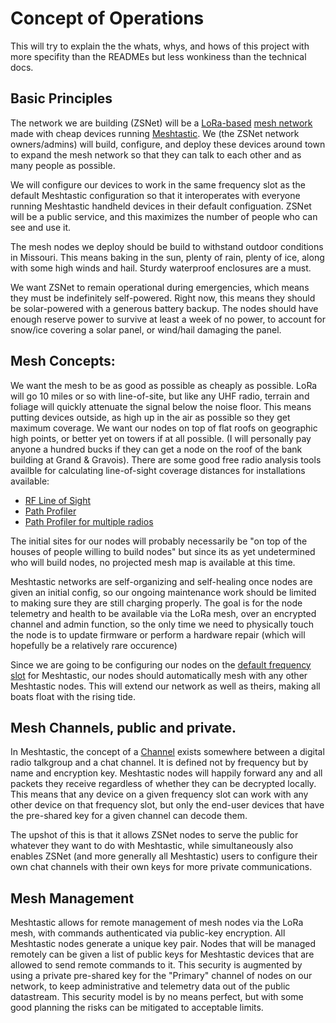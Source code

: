 # Concept of Operations

This will try to explain the the whats, whys, and hows of this project with more specifity than the READMEs but less wonkiness than the technical docs.

## Basic Principles

The network we are building (ZSNet) will be a [LoRa-based](https://en.wikipedia.org/wiki/LoRa) [mesh network](https://en.wikipedia.org/wiki/Mesh_networking) made with cheap devices running [Meshtastic](https://meshtastic.org/docs/introduction/). We (the ZSNet network owners/admins) will build, configure, and deploy these devices around town to expand the mesh network so that they can talk to each other and as many people as possible.

We will configure our devices to work in the same frequency slot as the default Meshtastic configuration so that it interoperates with everyone running Meshtastic handheld devices in their default configuation. ZSNet will be a public service, and this maximizes the number of people who can see and use it.

The mesh nodes we deploy should be build to withstand outdoor conditions in Missouri. This means baking in the sun, plenty of rain, plenty of ice, along with some high winds and hail. Sturdy waterproof enclosures are a must.

We want ZSNet to remain operational during emergencies, which means they must be indefinitely self-powered. Right now, this means they should be solar-powered with a generous battery backup. The nodes should have enough reserve power to survive at least a week of no power, to account for snow/ice covering a solar panel, or wind/hail damaging the panel.

## Mesh Concepts:

We want the mesh to be as good as possible as cheaply as possible. LoRa will go 10 miles or so with line-of-site, but like any UHF radio, terrain and foliage will quickly attenuate the signal below the noise floor. This means putting devices outside, as high up in the air as possible so they get maximum coverage. We want our nodes on top of flat roofs on geographic high points, or better yet on towers if at all possible. (I will personally pay anyone a hundred bucks if they can get a node on the roof of the bank building at Grand & Gravois).  There are some good free radio analysis tools availble for calculating line-of-sight coverage distances for installations available:

- [RF Line of Sight](https://www.scadacore.com/tools/rf-path/rf-line-of-sight/)
- [Path Profiler](https://www.heywhatsthat.com/profiler.html)
- [Path Profiler for multiple radios](https://www.scadacore.com/tools/rf-path/rf-line-of-sight-for-multiple-radios/)
  
The initial sites for our nodes will probably necessarily be "on top of the houses of people willing to build nodes" but since its as yet undetermined who will build nodes, no projected mesh map is available at this time.

Meshtastic networks are self-organizing and self-healing once nodes are given an initial config, so our ongoing maintenance work should be limited to making sure they are still charging properly. The goal is for the node telemetry and health to be available via the LoRa mesh, over an encrypted channel and admin function, so the only time we need to physically touch the node is to update firmware or perform a hardware repair (which will hopefully be a relatively rare occurence)

Since we are going to be configuring our nodes on the [default frequency slot](https://meshtastic.org/docs/overview/radio-settings/#north-america-frequency-bands) for Meshtastic, our nodes should automatically mesh with any other Meshtastic nodes. This will extend our network as well as theirs, making all boats float with the rising tide.

## Mesh Channels, public and private.

In Meshtastic, the concept of a [Channel](https://meshtastic.org/docs/configuration/radio/channels/) exists somewhere between a digital radio talkgroup and a chat channel. It is defined not by frequency but by name and encryption key. Meshtastic nodes will happily forward any and all packets they receive regardless of whether they can be decrypted locally. This means that any device on a given frequency slot can work with any other device on that frequency slot, but only the end-user devices that have the pre-shared key for a given channel can decode them.

The upshot of this is that it allows ZSNet nodes to serve the public for whatever they want to do with Meshtastic, while simultaneously also enables ZSNet (and more generally all Meshtastic) users to configure their own chat channels with their own keys for more private communications.

## Mesh Management

Meshtastic allows for remote management of mesh nodes via the LoRa mesh, with commands authenticated via public-key encryption. All Meshtastic nodes generate a unique key pair.  Nodes that will be managed remotely can be given a list of public keys for Meshtastic devices that are allowed to send remote commands to it. This security is augmented by using a private pre-shared key for the "Primary" channel of nodes on our network, to keep administrative and telemetry data out of the public datastream. This security model is by no means perfect, but with some good planning the risks can be mitigated to acceptable limits.

